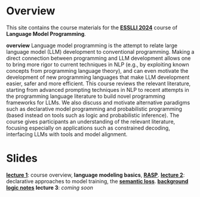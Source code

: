Overview
==========
This site contains the course materials for  the [**ESSLLI 2024**](https://2024.esslli.eu/placeholder-programme/course-overview.html) course of **Language Model Programming**. 

**overview** Language model programming is the attempt to relate large language model (LLM) development to conventional programming. Making a direct connection between programming and LLM development allows one to bring more rigor to current techniques in NLP (e.g., by exploiting known concepts from programming language theory), and can even motivate the development of new programming languages that make LLM development easier, safer and more efficient. This course reviews the relevant literature, starting from advanced prompting techniques in NLP to recent attempts in the programming language literature to build novel programming frameworks for LLMs. We also discuss and motivate alternative paradigms such as declarative model programming and probabilistic programming (based instead on tools such as logic and probabilistic inference). The course gives participants an understanding of the relevant literature, focusing especially on applications such as constrained decoding, interfacing LLMs with tools and model alignment.

Slides 
==========

[**lecture 1**](https://github.com/yakazimir/esslli_2024_llm_programming/blob/main/slides/lecture1.pdf): course overview, **language modeling basics**, [**RASP**](https://arxiv.org/pdf/2106.06981). 
[**lecture 2**](https://github.com/yakazimir/esslli_2024_llm_programming/blob/main/slides/lecture2.pdf): declarative approaches to model training, the [**semantic loss**](https://arxiv.org/pdf/1711.11157). [**background logic notes**](https://github.com/yakazimir/esslli_2024_llm_programming/blob/main/slides/logic_background.pdf)
**lecture 3**: *coming soon* 
